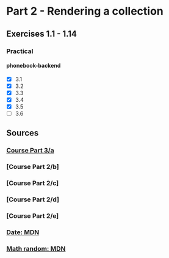# Part 2 - Rendering a collection

## Exercises 1.1 - 1.14

### Practical
#### phonebook-backend
- [x] 3.1
- [x] 3.2
- [x] 3.3
- [x] 3.4
- [x] 3.5
- [ ] 3.6

## Sources
### [Course Part 3/a](https://fullstackopen.com/en/part3/node_js_and_express)
### [Course Part 2/b]
### [Course Part 2/c]
### [Course Part 2/d]
### [Course Part 2/e]

### [Date: MDN](https://developer.mozilla.org/en-US/docs/Web/JavaScript/Reference/Global_Objects/Date)
### [Math random: MDN](https://developer.mozilla.org/en-US/docs/Web/JavaScript/Reference/Global_Objects/Math/random)